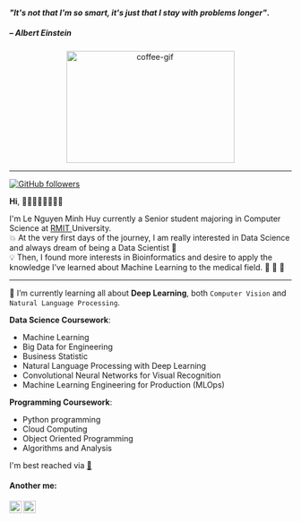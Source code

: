 #### *"It's not that I'm so smart, it's just that I stay with problems longer"*.
##### – Albert Einstein


<p align="center">
<img alt="coffee-gif" width="300px" height="200px" src="https://images-wixmp-ed30a86b8c4ca887773594c2.wixmp.com/f/c83c004e-1370-4756-88e5-4071de797088/dds1ndp-69dbc70d-57e7-42ec-b66d-ba721437c54a.gif?token=eyJ0eXAiOiJKV1QiLCJhbGciOiJIUzI1NiJ9.eyJzdWIiOiJ1cm46YXBwOjdlMGQxODg5ODIyNjQzNzNhNWYwZDQxNWVhMGQyNmUwIiwiaXNzIjoidXJuOmFwcDo3ZTBkMTg4OTgyMjY0MzczYTVmMGQ0MTVlYTBkMjZlMCIsIm9iaiI6W1t7InBhdGgiOiJcL2ZcL2M4M2MwMDRlLTEzNzAtNDc1Ni04OGU1LTQwNzFkZTc5NzA4OFwvZGRzMW5kcC02OWRiYzcwZC01N2U3LTQyZWMtYjY2ZC1iYTcyMTQzN2M1NGEuZ2lmIn1dXSwiYXVkIjpbInVybjpzZXJ2aWNlOmZpbGUuZG93bmxvYWQiXX0.DY7OJ8ZVn92YMhsPJXJXBZmEF9lT6vuplqchQehNEIY" />
</p>
<hr/>

<!-- [![Visitor](https://visitor-badge.laobi.icu/badge?page_id=lenguyenminhhuy.lenguyenminhhuy)](https://github.com/lenguyenminhhuy)  -->
[![GitHub followers](https://img.shields.io/github/followers/lenguyenminhhuy.svg?style=social&label=Follow)](https://github.com/lenguyenminhhuy?tab=followers)

<p>
 <b> Hi</b>, 🙈👋😎🔥🌸💄🇻🇳
 <samp>
  
  I'm Le Nguyen Minh Huy currently a Senior student majoring in Computer Science at <a href="http://www.rmit.edu.vn/"> RMIT </a> University. <br/>
💥 At the very first days of the journey, I am really interested in Data Science and always dream of being a Data Scientist 💌 <br/> 
💡 Then, I found more interests in Bioinformatics and desire to apply the knowledge I’ve learned about Machine Learning to the medical field. 🌟 💫 📍
 </samp>
</p>
<hr/>

👀 I’m currently learning all about <b>Deep Learning</b>, both ``Computer Vision`` and ``Natural Language Processing``.

**Data Science Coursework**: 

   - Machine Learning
   - Big Data for Engineering
   - Business Statistic
   - Natural Language Processing with Deep Learning
   - Convolutional Neural Networks for Visual Recognition
   - Machine Learning Engineering for Production (MLOps)
 
 **Programming Coursework**: 
 
   - Python programming
   - Cloud Computing
   - Object Oriented Programming
   - Algorithms and Analysis

I'm best reached via <a href="mailto:leemii1802@gmail.com"> 💌</a> 

#### Another me:


[<img align="left" alt="lenguyenminhhuy | LinkedIn" width="22px" src="https://user-images.githubusercontent.com/54904166/131108704-7847968f-434d-4190-9988-35268014d857.png" />][linkedin]
[<img align="left" alt="lenguyenminhhuy | Facebook" width="22px" src="https://user-images.githubusercontent.com/54904166/131108827-e7888d34-ddac-450b-b47d-b1a4ef882986.png" />][facebook]
<br/>

[linkedin]: https://www.linkedin.com/in/lenguyenminhhuy/
[facebook]: https://www.facebook.com/leemii.18th/

<!-- 

### Language and Models
<img alt="pytorch" width="26px" height="24px" src="https://user-images.githubusercontent.com/54904166/131100370-0f6a4dba-98c2-4106-a680-4fa2b0c91a4b.png" /> <img alt="neuralnetwork" width="26px" height="24px" src="https://user-images.githubusercontent.com/54904166/131101457-191dedd2-6a40-47be-85fd-47a0e7ce3d1a.png" /> <img alt="bert" width="26px" height="24px" src="https://user-images.githubusercontent.com/54904166/131101785-d1adf3c9-c7be-471e-a0c3-88785f98dd66.png" /> <img alt="lstm" width="26px" height="24px" src="https://user-images.githubusercontent.com/54904166/131101991-c5ccd851-bb9e-4a66-8af8-fbbe1db26f4c.png" /> <img alt="cnn" width="26px" height="24px" src="https://user-images.githubusercontent.com/54904166/131102416-cfc4f4d8-183d-4061-92d2-aa4bbe6aa8fc.png" />  <img alt="gan" width="26px" height="24px" src="https://user-images.githubusercontent.com/54904166/131102546-50887657-c131-4b42-bca7-883dd31c8e0d.png" /> 

 -->

